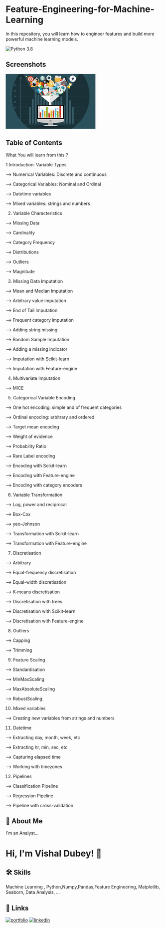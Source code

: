 
# Feature-Engineering-for-Machine-Learning

In this repository, you will learn how to engineer features and build more powerful machine learning models. 


![Python 3.8](https://camo.githubusercontent.com/1457395ccb343d919cbb9d7ad8d2523fdd639d67d9048a035d34cda214fbdf76/68747470733a2f2f696d672e736869656c64732e696f2f62616467652f707974686f6e2d332e382d737563636573732e737667)
  
## Screenshots

![Screenshots](https://github.com/vishaldubey180/Feature-Engineering-for-Machine-Learning/blob/main/download.png)

  
## Table of Contents

What You will learn from this ? 

  
1.Introduction: Variable Types

-->  Numerical Variables: Discrete and continuous

-->  Categorical Variables: Nominal and Ordinal

-->  Datetime variables

-->  Mixed variables: strings and numbers
    
2. Variable Characteristics

--> Missing Data

--> Cardinality

--> Category Frequency

--> Distributions

--> Outliers

--> Magnitude

3. Missing Data Imputation



--> Mean and Median Imputation


--> Arbitrary value imputation

--> End of Tail Imputation

--> Frequent category imputation

--> Adding string missing

--> Random Sample Imputation

--> Adding a missing indicator

--> Imputation with Scikit-learn

--> Imputation with Feature-engine

4. Multivariate Imputation

--> MICE


5. Categorical Variable Encoding

--> One hot encoding: simple and of frequent categories

--> Ordinal encoding: arbitrary and ordered

--> Target mean encoding

--> Weight of evidence

--> Probability Ratio

--> Rare Label encoding

--> Encoding with Scikit-learn

--> Encoding with Feature-engine

--> Encoding with category encoders


6. Variable Transformation

--> Log, power and reciprocal

--> Box-Cox

--> yeo-Johnson

--> Transformation with Scikit-learn

--> Transformation with Feature-engine


7. Discretisation

--> Arbitrary

--> Equal-frequency discretisation

--> Equal-width discretisation

--> K-means discretisation

--> Discretisation with trees

--> Discretisation with Scikit-learn

--> Discretisation with Feature-engine


8. Outliers

--> Capping

--> Trimming


9. Feature Scaling

--> Standardisation

--> MinMaxScaling

--> MaxAbsoluteScaling

--> RobustScaling

10. Mixed variables

--> Creating new variables from strings and numbers


11. Datetime

--> Extracting day, month, week, etc

--> Extracting hr, min, sec, etc

--> Capturing elapsed time

--> Working with timezones


12. Pipelines

--> Classification Pipeline

--> Regression Pipeline

--> Pipeline with cross-validation
## 🚀 About Me
I'm an Analyst...



  
# Hi, I'm Vishal Dubey! 👋

  
## 🛠 Skills
Machine Learning , Python,Numpy,Pandas,Feature Engineering, Matplotlib, Seaborn, Data Analysis, ...

  
## 🔗 Links
[![portfolio](https://img.shields.io/badge/my_portfolio-000?style=for-the-badge&logo=ko-fi&logoColor=white)](https://www.smartr.me/public/profiles/vishal.dubey210/)
[![linkedin](https://img.shields.io/badge/linkedin-0A66C2?style=for-the-badge&logo=linkedin&logoColor=white)](https://www.linkedin.com/in/vishal-dubey-b944791a7/)


  